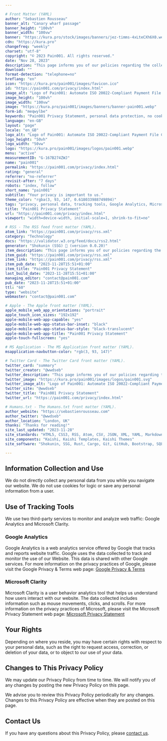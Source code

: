 ```yaml
---

# Front Matter (YAML)
author: "Sebastien Rousseau"
banner_alt: "Canary wharf passage"
banner_height: "100vh"
banner_width: "100vw"
banner: "https://kura.pro/stock/images/banners/jez-timms-4xLteCXh6X0.webp"
cdn: "https://kura.pro"
changefreq: "weekly"
charset: "utf-8"
copyright: "© 2023 Pain001. All rights reserved."
date: "Nov 28, 2023"
description: "This page informs you of our policies regarding the collection, use, and disclosure of personal data when you use our Website"
download: ""
format-detection: "telephone=no"
hreflang: "en"
icon: "https://kura.pro/pain001/images/favicon.ico"
id: "https://pain001.com/privacy/index.html"
image_alt: "Logo of Pain001: Automate ISO 20022-Compliant Payment File Creation"
image_height: "100vh"
image_width: "100vw"
image: "https://kura.pro/pain001/images/banners/banner-pain001.webp"
form-id: "meqwylbe"
keywords: "Pain001 Privacy Statement, personal data protection, no cookies policy, no personal information collection, use of Google Analytics, use of Microsoft Clarity, user behaviour analytics, website traffic monitoring, user data rights, privacy policy updates."
language: "en-GB"
layout: "page"
locale: "en_GB"
logo_alt: "Logo of Pain001: Automate ISO 20022-Compliant Payment File Creation"
logo_height: "50vh"
logo_width: "50vw"
logo: "https://kura.pro/pain001/images/logos/pain001.webp"
menu: "active"
measurementID: "G-167B274ZWJ"
name: "pain001"
permalink: "https://pain001.com/privacy/index.html"
rating: "general"
referrer: "no-referrer"
revisit-after: "7 days"
robots: "index, follow"
short_name: "pain001"
subtitle: "Your privacy is important to us."
theme_color: "rgba(3, 93, 147, 0.618033988749894)"
tags: "privacy, personal data, tracking tools, Google Analytics, Microsoft Clarity, user behaviour analytics, mouse movements, clicks, scrolls, rights, contact"
title: "Pain001 Privacy Statement"
url: "https://pain001.com/privacy/index.html"
viewport: "width=device-width, initial-scale=1, shrink-to-fit=no"

# RSS - The RSS feed front matter (YAML).
atom_link: "https://pain001.com/privacy/rss.xml"
category: "Technology"
docs: "https://validator.w3.org/feed/docs/rss2.html"
generator: "Shokunin (SSG) 🦀 (version 0.0.20)"
item_description: "This page informs you of our policies regarding the collection, use, and disclosure of personal data when you use our Website"
item_guid: "https://pain001.com/privacy/rss.xml"
item_link: "https://pain001.com/privacy/rss.xml"
item_pub_date: "2023-11-28T15:51+01:00"
item_title: "Pain001 Privacy Statement"
last_build_date: "2023-11-28T15:51+01:00"
managing_editor: "contact@pain001.com"
pub_date: "2023-11-28T15:51+01:00"
ttl: "60"
type: "website"
webmaster: "contact@pain001.com"

# Apple - The Apple front matter (YAML).
apple_mobile_web_app_orientations: "portrait"
apple_touch_icon_sizes: "192x192"
apple-mobile-web-app-capable: "yes"
apple-mobile-web-app-status-bar-inset: "black"
apple-mobile-web-app-status-bar-style: "black-translucent"
apple-mobile-web-app-title: "Pain001 Privacy Statement"
apple-touch-fullscreen: "yes"

# MS Application - The MS Application front matter (YAML).
msapplication-navbutton-color: "rgb(3, 93, 147)"

# Twitter Card - The Twitter Card front matter (YAML).
twitter_card: "summary"
twitter_creator: "@wwdseb"
twitter_description: "This page informs you of our policies regarding the collection, use, and disclosure of personal data when you use our Website"
twitter_image: "https://kura.pro/pain001/images/logos/pain001.svg"
twitter_image_alt: "Logo of Pain001: Automate ISO 20022-Compliant Payment File Creation"
twitter_site: "@wwdseb"
twitter_title: "Pain001 Privacy Statement"
twitter_url: "https://pain001.com/privacy/index.html"

# Humans.txt - The Humans.txt front matter (YAML).
author_website: "https://sebastienrousseau.com"
author_twitter: "@wwdseb"
author_location: "London, UK"
thanks: "Thanks for reading!"
site_last_updated: "2023-11-28"
site_standards: "HTML5, CSS3, RSS, Atom, CSV, JSON, XML, YAML, Markdown, TOML, SQLite"
site_components: "Kaishi, Kaishi Templates, Kaishi Themes"
site_software: "Shokunin, SSG, Rust, Cargo, Git, GitHub, Bootstrap, SQLite, VS Code"

---
```


## Information Collection and Use

We do not directly collect any personal data from you while you navigate our
website. We do not use cookies for logic or save any personal information from a
user.

## Use of Tracking Tools

We use two third-party services to monitor and analyze web traffic: Google
Analytics and Microsoft Clarity.

### Google Analytics

Google Analytics is a web analytics service offered by Google that tracks and
reports website traffic. Google uses the data collected to track and monitor the
use of our Website. This data is shared with other Google services. For more
information on the privacy practices of Google, please visit the Google Privacy
& Terms web page: [Google Privacy & Terms](https://policies.google.com/privacy)

### Microsoft Clarity

Microsoft Clarity is a user behavior analytics tool that helps us understand how
users interact with our website. The data collected includes information such as
mouse movements, clicks, and scrolls. For more information on the privacy
practices of Microsoft, please visit the Microsoft Privacy Statement web page:
[Microsoft Privacy Statement](https://privacy.microsoft.com/en-us/privacystatement)

## Your Rights

Depending on where you reside, you may have certain rights with respect to your
personal data, such as the right to request access, correction, or deletion of
your data, or to object to our use of your data.

## Changes to This Privacy Policy

We may update our Privacy Policy from time to time. We will notify you of any
changes by posting the new Privacy Policy on this page.

We advise you to review this Privacy Policy periodically for any changes.
Changes to this Privacy Policy are effective when they are posted on this page.

## Contact Us

If you have any questions about this Privacy Policy, please
[contact us](/contact/index.html).
